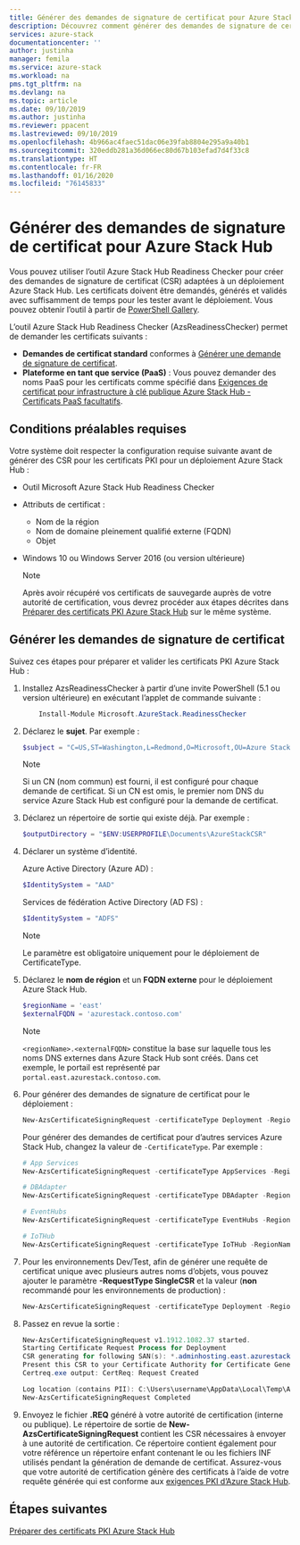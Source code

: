 ```yaml
---
title: Générer des demandes de signature de certificat pour Azure Stack Hub | Microsoft Docs
description: Découvrez comment générer des demandes de signature de certificat pour des certificats PKI Azure Stack Hub dans les systèmes intégrés Azure Stack Hub.
services: azure-stack
documentationcenter: ''
author: justinha
manager: femila
ms.service: azure-stack
ms.workload: na
pms.tgt_pltfrm: na
ms.devlang: na
ms.topic: article
ms.date: 09/10/2019
ms.author: justinha
ms.reviewer: ppacent
ms.lastreviewed: 09/10/2019
ms.openlocfilehash: 4b966ac4faec51dac06e39fab8804e295a9a40b1
ms.sourcegitcommit: 320eddb281a36d066ec80d67b103efad7d4f33c8
ms.translationtype: HT
ms.contentlocale: fr-FR
ms.lasthandoff: 01/16/2020
ms.locfileid: "76145833"
---
```

# <a name="generate-certificate-signing-requests-for-azure-stack-hub"></a>Générer des demandes de signature de certificat pour Azure Stack Hub

Vous pouvez utiliser l’outil Azure Stack Hub Readiness Checker pour créer des demandes de signature de certificat (CSR) adaptées à un déploiement Azure Stack Hub. Les certificats doivent être demandés, générés et validés avec suffisamment de temps pour les tester avant le déploiement. Vous pouvez obtenir l’outil à partir de [PowerShell Gallery](https://aka.ms/AzsReadinessChecker).

L’outil Azure Stack Hub Readiness Checker (AzsReadinessChecker) permet de demander les certificats suivants :

- **Demandes de certificat standard** conformes à [Générer une demande de signature de certificat](azure-stack-get-pki-certs.md#generate-certificate-signing-requests).
- **Plateforme en tant que service (PaaS)** : Vous pouvez demander des noms PaaS pour les certificats comme spécifié dans [Exigences de certificat pour infrastructure à clé publique Azure Stack Hub - Certificats PaaS facultatifs](azure-stack-pki-certs.md#optional-paas-certificates).

## <a name="prerequisites"></a>Conditions préalables requises

Votre système doit respecter la configuration requise suivante avant de générer des CSR pour les certificats PKI pour un déploiement Azure Stack Hub :

- Outil Microsoft Azure Stack Hub Readiness Checker
- Attributs de certificat :
  - Nom de la région
  - Nom de domaine pleinement qualifié externe (FQDN)
  - Objet
- Windows 10 ou Windows Server 2016 (ou version ultérieure)

  > [!NOTE]  
  > Après avoir récupéré vos certificats de sauvegarde auprès de votre autorité de certification, vous devrez procéder aux étapes décrites dans [Préparer des certificats PKI Azure Stack Hub](azure-stack-prepare-pki-certs.md) sur le même système.

## <a name="generate-certificate-signing-requests"></a>Générer les demandes de signature de certificat

Suivez ces étapes pour préparer et valider les certificats PKI Azure Stack Hub :

1. Installez AzsReadinessChecker à partir d’une invite PowerShell (5.1 ou version ultérieure) en exécutant l’applet de commande suivante :

    ```powershell  
        Install-Module Microsoft.AzureStack.ReadinessChecker
    ```

2. Déclarez le **sujet**. Par exemple :

    ```powershell  
    $subject = "C=US,ST=Washington,L=Redmond,O=Microsoft,OU=Azure Stack Hub"
    ```

    > [!NOTE]  
    > Si un CN (nom commun) est fourni, il est configuré pour chaque demande de certificat. Si un CN est omis, le premier nom DNS du service Azure Stack Hub est configuré pour la demande de certificat.

3. Déclarez un répertoire de sortie qui existe déjà. Par exemple :

    ```powershell  
    $outputDirectory = "$ENV:USERPROFILE\Documents\AzureStackCSR"
    ```

4. Déclarer un système d’identité.

    Azure Active Directory (Azure AD) :

    ```powershell
    $IdentitySystem = "AAD"
    ```

    Services de fédération Active Directory (AD FS) :

    ```powershell
    $IdentitySystem = "ADFS"
    ```
    > [!NOTE]  
    > Le paramètre est obligatoire uniquement pour le déploiement de CertificateType.

5. Déclarez le **nom de région** et un **FQDN externe** pour le déploiement Azure Stack Hub.

    ```powershell
    $regionName = 'east'
    $externalFQDN = 'azurestack.contoso.com'
    ```

    > [!NOTE]  
    > `<regionName>.<externalFQDN>` constitue la base sur laquelle tous les noms DNS externes dans Azure Stack Hub sont créés. Dans cet exemple, le portail est représenté par `portal.east.azurestack.contoso.com`.  

6. Pour générer des demandes de signature de certificat pour le déploiement :

    ```powershell  
    New-AzsCertificateSigningRequest -certificateType Deployment -RegionName $regionName -FQDN $externalFQDN -subject $subject -OutputRequestPath $OutputDirectory -IdentitySystem $IdentitySystem
    ```

    Pour générer des demandes de certificat pour d’autres services Azure Stack Hub, changez la valeur de `-CertificateType`. Par exemple :

    ```powershell  
    # App Services
    New-AzsCertificateSigningRequest -certificateType AppServices -RegionName $regionName -FQDN $externalFQDN -subject $subject -OutputRequestPath $OutputDirectory

    # DBAdapter
    New-AzsCertificateSigningRequest -certificateType DBAdapter -RegionName $regionName -FQDN $externalFQDN -subject $subject -OutputRequestPath $OutputDirectory

    # EventHubs
    New-AzsCertificateSigningRequest -certificateType EventHubs -RegionName $regionName -FQDN $externalFQDN -subject $subject -OutputRequestPath $OutputDirectory

    # IoTHub
    New-AzsCertificateSigningRequest -certificateType IoTHub -RegionName $regionName -FQDN $externalFQDN -subject $subject -OutputRequestPath $OutputDirectory
    ```

7. Pour les environnements Dev/Test, afin de générer une requête de certificat unique avec plusieurs autres noms d’objets, vous pouvez ajouter le paramètre **-RequestType SingleCSR** et la valeur (**non** recommandé pour les environnements de production) :

    ```powershell  
    New-AzsCertificateSigningRequest -certificateType Deployment -RegionName $regionName -FQDN $externalFQDN -RequestType SingleCSR -subject $subject -OutputRequestPath $OutputDirectory -IdentitySystem $IdentitySystem
    ```

8.  Passez en revue la sortie :

    ```powershell  
    New-AzsCertificateSigningRequest v1.1912.1082.37 started.
    Starting Certificate Request Process for Deployment
    CSR generating for following SAN(s): *.adminhosting.east.azurestack.contoso.com,*.adminvault.east.azurestack.contoso.com,*.blob.east.azurestack.contoso.com,*.hosting.east.azurestack.contoso.com,*.queue.east.azurestack.contoso.com,*.table.east.azurestack.contoso.com,*.vault.east.azurestack.contoso.com,adminmanagement.east.azurestack.contoso.com,adminportal.east.azurestack.contoso.com,management.east.azurestack.contoso.com,portal.east.azurestack.contoso.com
    Present this CSR to your Certificate Authority for Certificate Generation: C:\Users\checker\Documents\AzureStackCSR\wildcard_adminhosting_east_azurestack_contoso_com_CertRequest_20191219140359.req
    Certreq.exe output: CertReq: Request Created

    Log location (contains PII): C:\Users\username\AppData\Local\Temp\AzsReadinessChecker\AzsReadinessChecker.log
    New-AzsCertificateSigningRequest Completed
    ```

9.  Envoyez le fichier **.REQ** généré à votre autorité de certification (interne ou publique). Le répertoire de sortie de **New-AzsCertificateSigningRequest** contient les CSR nécessaires à envoyer à une autorité de certification. Ce répertoire contient également pour votre référence un répertoire enfant contenant le ou les fichiers INF utilisés pendant la génération de demande de certificat. Assurez-vous que votre autorité de certification génère des certificats à l’aide de votre requête générée qui est conforme aux [exigences PKI d’Azure Stack Hub](azure-stack-pki-certs.md).

## <a name="next-steps"></a>Étapes suivantes

[Préparer des certificats PKI Azure Stack Hub](azure-stack-prepare-pki-certs.md)
